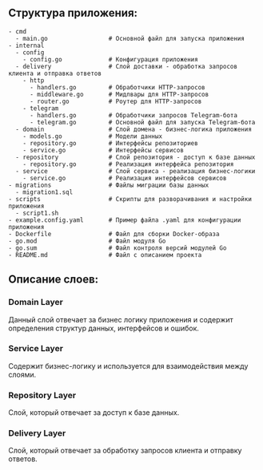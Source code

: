 ## Структура приложения:
```
- cmd
  - main.go                 # Основной файл для запуска приложения
- internal
  - config
    - config.go             # Конфигурация приложения
  - delivery                # Слой доставки - обработка запросов клиента и отправка ответов
    - http
      - handlers.go         # Обработчики HTTP-запросов
      - middleware.go       # Мидлвары для HTTP-запросов
      - router.go           # Роутер для HTTP-запросов
    - telegram
      - handlers.go         # Обработчики запросов Telegram-бота
      - telegram.go         # Основной файл для запуска Telegram-бота
  - domain                  # Слой домена - бизнес-логика приложения
    - models.go             # Модели данных
    - repository.go         # Интерфейсы репозиториев
    - service.go            # Интерфейсы сервисов
  - repository              # Слой репозитория - доступ к базе данных
    - repository.go         # Реализация интерфейса репозитория
  - service                 # Слой сервиса - реализация бизнес-логики
    - service.go            # Реализация интерфейсов сервисов
- migrations                # Файлы миграции базы данных
  - migration1.sql
- scripts                   # Скрипты для разворачивания и настройки приложения
  - script1.sh
- example.config.yaml       # Пример файла .yaml для конфигурации приложения
- Dockerfile                # Файл для сборки Docker-образа
- go.mod                    # Файл модуля Go
- go.sum                    # Файл контроля версий модулей Go
- README.md                 # Файл с описанием проекта
```

## Описание слоев:
### Domain Layer

Данный слой отвечает за бизнес логику приложения и содержит определения структур данных, интерфейсов и ошибок.

### Service Layer

Содержит бизнес-логику и используется для взаимодействия между слоями.

### Repository Layer

Слой, который отвечает за доступ к базе данных.

### Delivery Layer

Слой, который отвечает за обработку запросов клиента и отправку ответов.